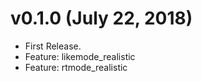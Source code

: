 # v0.1.0 (July 22, 2018)

* First Release.
* Feature: likemode_realistic
* Feature: rtmode_realistic
